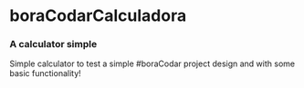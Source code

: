 # boraCodarCalculadora
<h3>A calculator simple</h3>
<p> Simple calculator to test a simple #boraCodar project design and with some basic functionality!</p>

